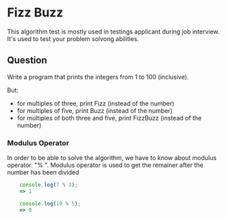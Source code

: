 # Fizz Buzz

This algorithm test is mostly used in testings applicant during job interview. It's used to test your problem solvong abilities.

## Question

Write a program that prints the integers from 1 to 100 (inclusive).

But:
* for multiples of three, print Fizz (instead of the number)
* for multiples of five, print Buzz (instead of the number)
* for multiples of both three and five, print FizzBuzz (instead of the number)


### Modulus Operator 

In order to be able to solve the algorithm, we have to know about modulus operator. "% ".
Modulus operator is used to get the remainer after the number has been divided

```javascript
    console.log(7 % 3);
    => 1

    console.log(10 % 5);
    => 0
```
